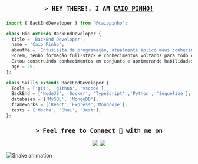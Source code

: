 
<h3 align="center">
        <samp>&gt; HEY THERE!, I AM
                <b><a target="_blank" href="https://www.linkedin.com/in/caio-pinho-a3959b238/">CAIO PINHO! </a></b>
        </samp>
</h3>

###
```js
import { BackEndDeveloper } from '@caiopinho';

class Bio extends BackEndDeveloper {
  title = 'BackEnd Developer';
  name = 'Caio Pinho';
  aboutMe = 'Entusiasta da programação, atualmente aplico meus conhecimentos de forma prática em projetos back-end.
  Porém, tenho formação full-stack e conhecimentos voltados para todo o processo.
  Estou construindo conhecimentos em conjunto e aprimorando habilidades de softskills e hardskills.';
  age = 20;
};

class Skills extends BackEndDeveloper {
  Tools = ['git', 'github', 'vscode'];
  BackEnd = ['NodeJS', 'Docker', 'TypeScript' ,'Python', 'Sequelize'];
  databases = ['MySQL', 'MongoDB'];
  frameworks = ['React','Express','Mongoose'];
  tests = ['Mocha', 'Shai', 'Jest'];
};
```
###

<h3 align="center"> <samp>&gt; Feel free to Connect 👥 with me on </spam></h3>
<div align="center">
<a target="_blank" href="https://www.linkedin.com/in/caio-pinho-a3959b238/"><img src="https://img.shields.io/badge/-LinkedIn-0077B5?style=for-the-badge&logo=Linkedin&logoColor=white"></img></a>
</a>
<a target="_blank" href="mailto:icandoit2026@gmail.com"><img src="https://img.shields.io/badge/-Gmail-D14836?style=for-the-badge&logo=Gmail&logoColor=white"></img></a>
</div>

 
  ![Snake animation](https://github.com/caiocrf/caiocrf/blob/output/github-contribution-grid-snake.svg)
  
 

